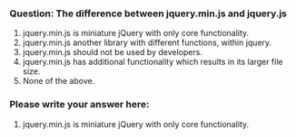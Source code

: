 ### Question: The difference between jquery.min.js and jquery.js

1. jquery.min.js is miniature jQuery with only core functionality.
2. jquery.min.js another library with different functions, within jquery.
3. jquery.min.js should not be used by developers.
4. jquery.min.js has additional functionality which results in its larger file size.
5. None of the above.

### Please write your answer here:

1. jquery.min.js is miniature jQuery with only core functionality.




